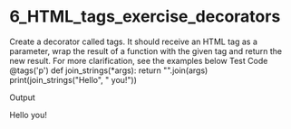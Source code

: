 # 6_HTML_tags_exercise_decorators
Create a decorator called tags. It should receive an HTML tag as a parameter, wrap the result of a function with the given tag and return the new result. For more clarification, see the examples below
Test Code
@tags('p')
def join_strings(*args):
    return "".join(args)
print(join_strings("Hello", " you!"))

Output
<p>Hello you!</p>
